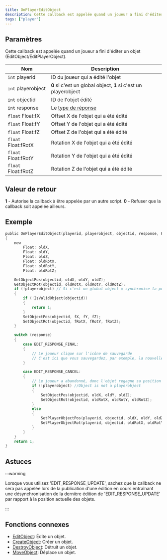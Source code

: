 ```yaml
---
title: OnPlayerEditObject
description: Cette callback est appelée quand un joueur a fini d'éditer un objet (EditObject/EditPlayerObject).
tags: ["player"]
---
```


<VersionWarn name='callback' version='SA-MP 0.3e' />

## Paramètres

Cette callback est appelée quand un joueur a fini d'éditer un objet (EditObject/EditPlayerObject).

| Nom                  | Description                                                        |
| -------------------- | ------------------------------------------------------------------ |
| `int`   playerid     | ID du joueur qui a édité l'objet                                   |
| `int`   playerobject | **0** si c'est un global object, **1** si c'est un playerobject    |
| `int`   objectid     | ID de l'objet édité                                                |
| `int`   response     | Le [type de réponse](../resources/objecteditionresponsetypes)      |
| `float` Float:fX     | Offset X de l'objet qui a été édité                                |
| `float` Float:fY     | Offset Y de l'objet qui a été édité                                |
| `float` Float:fZ     | Offset Z de l'objet qui a été édité                                |
| `float` Float:fRotX  | Rotation X de l'objet qui a été édité                              |
| `float` Float:fRotY  | Rotation Y de l'objet qui a été édité                              |
| `float` Float:fRotZ  | Rotation Z de l'objet qui a été édité                              |

## Valeur de retour

**1** - Autorise la callback à être appelée par un autre script.
**0** - Refuser que la callback soit appelée ailleurs.

## Exemple

```c
public OnPlayerEditObject(playerid, playerobject, objectid, response, Float:fX, Float:fY, Float:fZ, Float:fRotX, Float:fRotY, Float:fRotZ)
{
    new
        Float: oldX,
        Float: oldY,
        Float: oldZ,
        Float: oldRotX,
        Float: oldRotY,
        Float: oldRotZ;

    GetObjectPos(objectid, oldX, oldY, oldZ);
    GetObjectRot(objectid, oldRotX, oldRotY, oldRotZ);
    if (!playerobject) // Si c'est un global object = synchronise la position pour les autres joueurs
    {
        if (!IsValidObject(objectid))
        {
            return 1;
        }
        SetObjectPos(objectid, fX, fY, fZ);
        SetObjectRot(objectid, fRotX, fRotY, fRotZ);
    }

    switch (response)
    {
        case EDIT_RESPONSE_FINAL:
        {
            // Le joueur clique sur l'icône de sauvegarde
            // C'est ici que vous sauvegardez, par exemple, la nouvelle Rotation, etc.
        }

        case EDIT_RESPONSE_CANCEL:
        {
            // Le joueur a abandonné, donc l'objet regagne sa position d'avant l'édition.
            if (!playerobject) //Object is not a playerobject
            {
                SetObjectPos(objectid, oldX, oldY, oldZ);
                SetObjectRot(objectid, oldRotX, oldRotY, oldRotZ);
            }
            else
            {
                SetPlayerObjectPos(playerid, objectid, oldX, oldY, oldZ);
                SetPlayerObjectRot(playerid, objectid, oldRotX, oldRotY, oldRotZ);
            }
        }
    }
    return 1;
}
```

## Astuces

:::warning

Lorsque vous utilisez 'EDIT_RESPONSE_UPDATE', sachez que la callback ne sera pas appelée lors de la publication d'une édition en cours entraînant une désynchronisation de la dernière édition de 'EDIT_RESPONSE_UPDATE' par rapport à la position actuelle des objets.

:::

## Fonctions connexes

- [EditObject](../functions/EditObject): Édite un objet.
- [CreateObject](../functions/CreateObject): Créer un objet.
- [DestroyObject](../functions/DestroyObject): Détruit un objet.
- [MoveObject](../functions/MoveObject): Déplace un objet.
